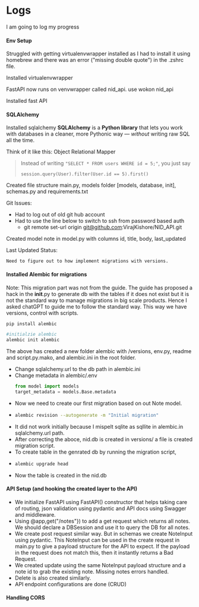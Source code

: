 # **Logs**

I am going to log my progress

#### Env Setup

Struggled with getting virtualenvwrapper installed as I had to install it using homebrew and there was an error ("missing double quote") in the .zshrc file.

Installed virtualenvwrapper

FastAPI now runs on venvwrapper called nid_api. use wokon nid_api

Installed fast API

#### SQLAlchemy

Installed sqlalchemy
**SQLAlchemy** is a **Python library** that lets you work with databases in a cleaner, more Pythonic way — _without_ writing raw SQL all the time.

Think of it like this: Object Relational Mapper

> Instead of writing `"SELECT * FROM users WHERE id = 5;"`, you just say
>
> `session.query(User).filter(User.id == 5).first()`

Created file structure
main.py, models folder [models, database, init], schemas.py and requirements.txt

Git Issues:

- Had to log out of old git hub account
- Had to use the line below to switch to ssh from password based auth
  - git remote set-url origin git@github.com:VirajKishore/NID_API.git

Created model note in model.py with columns id, title, body, last_updated

Last Updated Status:

    Need to figure out to how implement migrations with versions.

#### Installed Alembic for migrations

Note: This migration part was not from the guide. The guide has proposed a hack in the __init__.py to generate db with the tables if it does not exist but it is not the standard way to manage migrations in big scale products. Hence I asked chatGPT to guide me to follow the standard way. This way we have versions, control with scripts.

```python
pip install alembic

#initialzie alembic
alembic init alembic
```

The above has created a new folder alembic with /versions, env.py, readme and script.py.mako, and alembic.ini in the root folder.

* Change sqlalchemy.url to the db path in alembic.ini
* Change metadata in alembic/.env
  ```python
  from model import models
  target_metadata = models.Base.metadata
  ```
* Now we need to create our first migration based on out Note model.
* ```bash
  alembic revision --autogenerate -m "Initial migration"
  ```
* It did not work initially because I mispelt sqlite as sqllite in alembic.in sqlalchemy.url path.
* After correcting the aboce, nid.db is created in versions/ a file is created migration script.
* To create table in the genrated db by running the migration script,
* ```bash
  alembic upgrade head
  ```
* Now the table is created in the nid.db

#### API Setup (and hooking the created layer to the API)

* We initialize FastAPI using FastAPI() constructor that helps taking care of routing, json validation using pydantic and API docs using Swagger and middleware.
* Using @app,get("/notes"}) to add a get request which returns all notes. We should declare a DBSession and use it to query the DB for all notes.
* We create post request similar way. But in schemas we create NoteInput using pydantic. This NoteInput can be used in the create request in main.py to give a payload structure for the API to expect. If the payload in the request does not match this, then it instantly returns a Bad Request.
* We created update using the same NoteInput payload structure and a note id to grab the existing note. Missing notes errors handled.
* Delete is also created similarly.
* API endpoint configurations are done (CRUD)

#### Handling CORS
